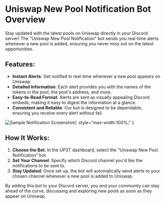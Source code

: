 # Uniswap New Pool Notification Bot Overview

Stay updated with the latest pools on Uniswap directly in your Discord server! The "Uniswap New Pool Notification" bot sends you real-time alerts whenever a new pool is added, ensuring you never miss out on the latest opportunities.

## Features:

- **Instant Alerts**: Get notified in real-time whenever a new pool appears on Uniswap.
- **Detailed Information**: Each alert provides you with the names of the tokens in the pool, the pool's address, and more.
- **Easy-to-Read Format**: Alerts are sent as visually appealing Discord embeds, making it easy to digest the information at a glance.
- **Consistent and Reliable**: Our bot is designed to be dependable, ensuring you receive every alert without fail.

![Sample Notification Screenshot](./path_to_screenshot/sample_notification.png){: style="max-width:100%;" }

## How It Works:

1. **Choose the Bot**: In the UP3T dashboard, select the "Uniswap New Pool Notification" bot.
2. **Set Your Channel**: Specify which Discord channel you'd like the notifications to be sent to.
3. **Stay Updated**: Once set up, the bot will automatically send alerts to your chosen channel whenever a new pool is added to Uniswap.

By adding this bot to your Discord server, you and your community can stay ahead of the curve, discussing and exploring new pools as soon as they appear on Uniswap.
